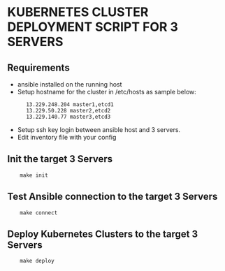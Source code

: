 KUBERNETES CLUSTER DEPLOYMENT SCRIPT FOR 3 SERVERS
=========

Requirements
------------

- ansible installed on the running host
- Setup hostname for the cluster in /etc/hosts as sample below:
```
      13.229.248.204 master1,etcd1
      13.229.50.228 master2,etcd2
      13.229.140.77 master3,etcd3
```
- Setup ssh key login between ansible host and 3 servers.
- Edit inventory file with your config


Init the target 3 Servers  
--------------
```
    make init
```
Test Ansible connection to the target 3 Servers  
--------------
```
    make connect
```
Deploy Kubernetes Clusters to the target 3 Servers
----------------
```  
    make deploy
```
